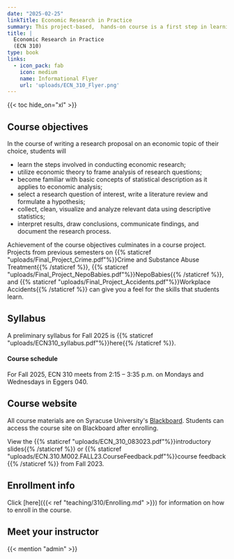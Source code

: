 ```yaml
---
date: "2025-02-25"
linkTitle: Economic Research in Practice
summary: This project-based,  hands-on course is a first step in learning to conduct economic research
title: |
  Economic Research in Practice
  (ECN 310)
type: book
links:
  - icon_pack: fab
    icon: medium
    name: Informational Flyer
    url: 'uploads/ECN_310_Flyer.png'
---
```


{{< toc hide_on="xl" >}}

## Course objectives

In the course of writing a research proposal on an economic topic of their choice, students will
* learn the steps involved in conducting economic research;
* utilize economic theory to frame analysis of research questions;
* become familiar with basic concepts of statistical description as it applies to economic analysis; 
* select a research question of interest, write a literature review and formulate a hypothesis;	
* collect, clean, visualize and analyze relevant data using descriptive statistics;
* interpret results, draw conclusions, communicate findings, and document the research process.

Achievement of the course objectives culminates in a course project. Projects from previous semesters on {{% staticref "uploads/Final_Project_Crime.pdf"%}}Crime and Substance Abuse Treatment{{% /staticref %}}, {{% staticref "uploads/Final_Project_NepoBabies.pdf"%}}NepoBabies{{% /staticref %}}, and {{% staticref "uploads/Final_Project_Accidents.pdf"%}}Workplace Accidents{{% /staticref %}} can give you a feel for the skills that students learn.  


## Syllabus

A preliminary syllabus for Fall 2025 is {{% staticref "uploads/ECN310_syllabus.pdf"%}}here{{% /staticref %}}.

#### Course schedule

For Fall 2025, ECN 310 meets from 2:15 – 3:35 p.m. on Mondays and Wednesdays in Eggers 040.

## Course website

All course materials are on Syracuse University's [Blackboard](https://blackboard.syr.edu/webapps/portal/frameset.jsp). Students can access the course site on Blackboard after enrolling.

View the {{% staticref "uploads/ECN_310_083023.pdf"%}}introductory slides{{% /staticref %}} or {{% staticref "uploads/ECN.310.M002.FALL23.CourseFeedback.pdf"%}}course feedback {{% /staticref %}} from Fall 2023.

## Enrollment info

Click [here]({{< ref "teaching/310/Enrolling.md" >}}) for information on how to enroll in the course.

## Meet your instructor

{{< mention "admin" >}}